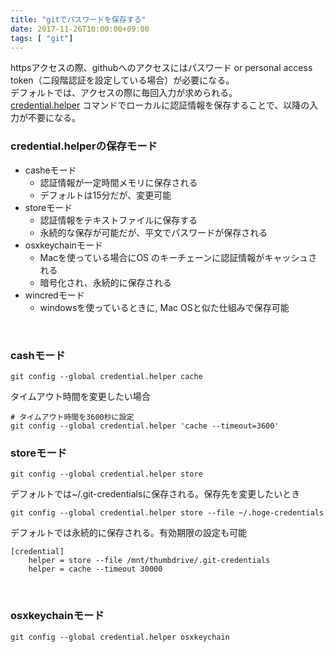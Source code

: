 ```yaml
---
title: "gitでパスワードを保存する"
date: 2017-11-26T10:00:00+09:00
tags: [ "git"]
---
```


httpsアクセスの際、githubへのアクセスにはパスワード or personal access token（二段階認証を設定している場合）が必要になる。  
デフォルトでは、アクセスの際に毎回入力が求められる。  
[credential.helper](https://git-scm.com/book/ja/v2/Git-%E3%81%AE%E3%81%95%E3%81%BE%E3%81%96%E3%81%BE%E3%81%AA%E3%83%84%E3%83%BC%E3%83%AB-%E8%AA%8D%E8%A8%BC%E6%83%85%E5%A0%B1%E3%81%AE%E4%BF%9D%E5%AD%98) コマンドでローカルに認証情報を保存することで、以降の入力が不要になる。

### credential.helperの保存モード

- casheモード
  - 認証情報が一定時間メモリに保存される
  - デフォルトは15分だが、変更可能
- storeモード
  - 認証情報をテキストファイルに保存する
  - 永続的な保存が可能だが、平文でパスワードが保存される
- osxkeychainモード
  - Macを使っている場合にOS のキーチェーンに認証情報がキャッシュされる
  - 暗号化され、永続的に保存される
- wincredモード
  - windowsを使っているときに, Mac OSと似た仕組みで保存可能
  
<br>

### cashモード

```
git config --global credential.helper cache
```

タイムアウト時間を変更したい場合
```
# タイムアウト時間を3600秒に設定
git config --global credential.helper 'cache --timeout=3600'
```

<bf>

### storeモード
```
git config --global credential.helper store
```

デフォルトでは~/.git-credentialsに保存される。保存先を変更したいとき
```
git config --global credential.helper store --file ~/.hoge-credentials
```

デフォルトでは永続的に保存される。有効期限の設定も可能
```
[credential]
    helper = store --file /mnt/thumbdrive/.git-credentials
    helper = cache --timeout 30000
```

<br>

### osxkeychainモード
```
git config --global credential.helper osxkeychain
```
